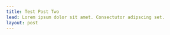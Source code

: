 ```yaml
---
title: Test Post Two
lead: Lorem ipsum dolor sit amet. Consectutor adipscing set.
layout: post
---
```

